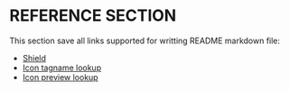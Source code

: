 # REFERENCE SECTION

This section save all links supported for writting README markdown file:

- [Shield](https://shields.io)
- [Icon tagname lookup](https://github.com/simple-icons/simple-icons/blob/develop/slugs.md)
- [Icon preview lookup](https://simpleicons.org)